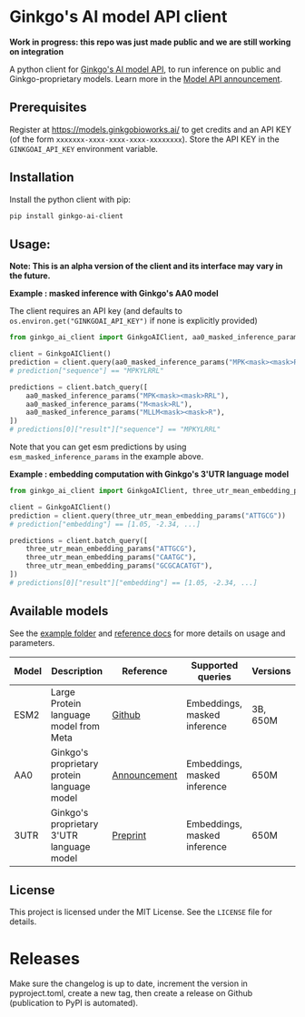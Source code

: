 # Ginkgo's AI model API client

**Work in progress: this repo was just made public and we are still working on integration**

A python client for [Ginkgo's AI model API](https://models.ginkgobioworks.ai/), to run inference on public and Ginkgo-proprietary models.
Learn more in the [Model API announcement](https://www.ginkgobioworks.com/2024/09/17/ginkgo-model-api-ai-research/).

## Prerequisites

Register at https://models.ginkgobioworks.ai/ to get credits and an API KEY (of the form `xxxxxxx-xxxx-xxxx-xxxx-xxxxxxxx`).
Store the API KEY in the `GINKGOAI_API_KEY` environment variable.

## Installation

Install the python client with pip:

```bash
pip install ginkgo-ai-client
```

## Usage:

**Note: This is an alpha version of the client and its interface may vary in the future.**

**Example : masked inference with Ginkgo's AA0 model**

The client requires an API key (and defaults to `os.environ.get("GINKGOAI_API_KEY")` if none is explicitly provided)

```python
from ginkgo_ai_client import GinkgoAIClient, aa0_masked_inference_params

client = GinkgoAIClient()
prediction = client.query(aa0_masked_inference_params("MPK<mask><mask>RRL"))
# prediction["sequence"] == "MPKYLRRL"

predictions = client.batch_query([
    aa0_masked_inference_params("MPK<mask><mask>RRL"),
    aa0_masked_inference_params("M<mask>RL"),
    aa0_masked_inference_params("MLLM<mask><mask>R"),
])
# predictions[0]["result"]["sequence"] == "MPKYLRRL"
```

Note that you can get esm predictions by using `esm_masked_inference_params` in the example above.

**Example : embedding computation with Ginkgo's 3'UTR language model**

```python
from ginkgo_ai_client import GinkgoAIClient, three_utr_mean_embedding_params

client = GinkgoAIClient()
prediction = client.query(three_utr_mean_embedding_params("ATTGCG"))
# prediction["embedding"] == [1.05, -2.34, ...]

predictions = client.batch_query([
    three_utr_mean_embedding_params("ATTGCG"),
    three_utr_mean_embedding_params("CAATGC"),
    three_utr_mean_embedding_params("GCGCACATGT"),
])
# predictions[0]["result"]["embedding"] == [1.05, -2.34, ...]
```

## Available models

See the [example folder](examples/) and [reference docs](https://github.com/ginkgobioworks/ginkgo-ai-client/index.html) for more details on usage and parameters.

| Model | Description                                 | Reference                                                                                    | Supported queries            | Versions |
| ----- | ------------------------------------------- | -------------------------------------------------------------------------------------------- | ---------------------------- | -------- |
| ESM2  | Large Protein language model from Meta      | [Github](https://github.com/facebookresearch/esm?tab=readme-ov-file#esmfold)                 | Embeddings, masked inference | 3B, 650M |
| AA0   | Ginkgo's proprietary protein language model | [Announcement](https://www.ginkgobioworks.com/2024/09/17/aa-0-protein-llm-technical-review/) | Embeddings, masked inference | 650M     |
| 3UTR  | Ginkgo's proprietary 3'UTR language model   | [Preprint](https://www.biorxiv.org/content/10.1101/2024.10.07.616676v1)                      | Embeddings, masked inference | 650M     |

## License

This project is licensed under the MIT License. See the `LICENSE` file for details.

# Releases

Make sure the changelog is up to date, increment the version in pyproject.toml, create a new tag, then create a release on Github (publication to PyPI is automated).
